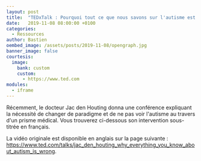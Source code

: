 ```yaml
---
layout: post
title:  "TEDxTalk : Pourquoi tout ce que nous savons sur l'autisme est faux"
date:   2019-11-08 08:00:00 +0100
categories:
  - Ressources
author: Bastien
oembed_image: /assets/posts/2019-11-08/opengraph.jpg
banner_image: false
courtesis:
  image:
    bank: custom
    custom:
      - https://www.ted.com
modules:
  - iframe
---
```



Récemment, le docteur Jac den Houting donna une conférence expliquant la nécessité de changer de paradigme et de ne pas voir l'autisme au travers d'un prisme médical.
Vous trouverez ci-dessous son intervention sous-titrée en français.


<div class="center">
<amp-iframe layout="responsive" width="650" height="364" sandbox="allow-scripts allow-same-origin" src="https://storage.confais.org/apps/video/?v=A1AUdaH-EPM&t=yt&s=fr,syno_web,Why%20everything%20you%20know%20about%20autism%20is%20wrong/french.vtt" scrolling="no">
 <amp-img layout="intrinsic" width="650" height="364" src="/assets/posts/2019-11-08/placeholder.jpg" placeholder></amp-img>
</amp-iframe>
</div>




La vidéo originale est disponible en anglais sur la page suivante :
<a href="https://www.ted.com/talks/jac_den_houting_why_everything_you_know_about_autism_is_wrong">https://www.ted.com/talks/jac_den_houting_why_everything_you_know_about_autism_is_wrong</a>.


